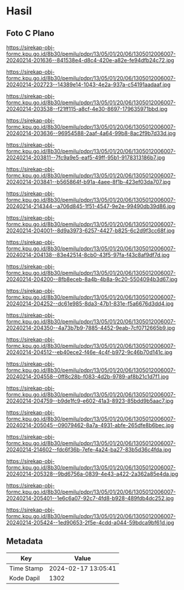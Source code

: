 # Hasil

## Foto C Plano

https://sirekap-obj-formc.kpu.go.id/8b30/pemilu/pdpr/13/05/01/20/06/1305012006007-20240214-201636--841538e4-d8c4-420e-a82e-fe94dfb24c72.jpg

https://sirekap-obj-formc.kpu.go.id/8b30/pemilu/pdpr/13/05/01/20/06/1305012006007-20240214-202723--14389e14-1043-4e2a-937a-c54191aadaaf.jpg

https://sirekap-obj-formc.kpu.go.id/8b30/pemilu/pdpr/13/05/01/20/06/1305012006007-20240214-203538--f21ff115-a8cf-4e30-8697-179635971bbd.jpg

https://sirekap-obj-formc.kpu.go.id/8b30/pemilu/pdpr/13/05/01/20/06/1305012006007-20240214-203636--96954588-2aaf-4a64-99b8-8ac2f9b7d33d.jpg

https://sirekap-obj-formc.kpu.go.id/8b30/pemilu/pdpr/13/05/01/20/06/1305012006007-20240214-203811--7fc9a9e5-eaf5-49ff-95b1-9178313186b7.jpg

https://sirekap-obj-formc.kpu.go.id/8b30/pemilu/pdpr/13/05/01/20/06/1305012006007-20240214-203841--b565864f-b91a-4aee-8f1b-423ef03da707.jpg

https://sirekap-obj-formc.kpu.go.id/8b30/pemilu/pdpr/13/05/01/20/06/1305012006007-20240214-214344--a706d845-1f51-4547-9e2e-99490db39d86.jpg

https://sirekap-obj-formc.kpu.go.id/8b30/pemilu/pdpr/13/05/01/20/06/1305012006007-20240214-204001--8d9a3973-6257-4427-b825-6c2d9f3cc68f.jpg

https://sirekap-obj-formc.kpu.go.id/8b30/pemilu/pdpr/13/05/01/20/06/1305012006007-20240214-204138--83e42514-8cb0-43f5-97fa-f43c8af9df7d.jpg

https://sirekap-obj-formc.kpu.go.id/8b30/pemilu/pdpr/13/05/01/20/06/1305012006007-20240214-204200--8fb8eceb-8a4b-4b8a-9c20-5504094b3d67.jpg

https://sirekap-obj-formc.kpu.go.id/8b30/pemilu/pdpr/13/05/01/20/06/1305012006007-20240214-204252--dc61e985-8da3-47b1-831e-f5a6676d3dd4.jpg

https://sirekap-obj-formc.kpu.go.id/8b30/pemilu/pdpr/13/05/01/20/06/1305012006007-20240214-204350--4a73b7b9-7885-4452-9eab-7cf0712665b9.jpg

https://sirekap-obj-formc.kpu.go.id/8b30/pemilu/pdpr/13/05/01/20/06/1305012006007-20240214-204512--eb40ece2-f46e-4c4f-b972-9c46b70d141c.jpg

https://sirekap-obj-formc.kpu.go.id/8b30/pemilu/pdpr/13/05/01/20/06/1305012006007-20240214-204558--0ff8c28b-f083-4d2b-9789-af8b21c1d7f1.jpg

https://sirekap-obj-formc.kpu.go.id/8b30/pemilu/pdpr/13/05/01/20/06/1305012006007-20240214-204759--b9de1fc9-e602-41a3-8923-85bdd9b5aac7.jpg

https://sirekap-obj-formc.kpu.go.id/8b30/pemilu/pdpr/13/05/01/20/06/1305012006007-20240214-205045--09079462-8a7a-4931-abfe-265dfe8b6bec.jpg

https://sirekap-obj-formc.kpu.go.id/8b30/pemilu/pdpr/13/05/01/20/06/1305012006007-20240214-214602--fdc6f36b-7efe-4a24-ba27-83b5d36c4fda.jpg

https://sirekap-obj-formc.kpu.go.id/8b30/pemilu/pdpr/13/05/01/20/06/1305012006007-20240214-205328--9bd6756a-0839-4e43-a422-2a362a85e4da.jpg

https://sirekap-obj-formc.kpu.go.id/8b30/pemilu/pdpr/13/05/01/20/06/1305012006007-20240214-205401--1e6c6a07-92c7-4fd8-b928-489fdb4dc252.jpg

https://sirekap-obj-formc.kpu.go.id/8b30/pemilu/pdpr/13/05/01/20/06/1305012006007-20240214-205424--1ed90653-2f5e-4cdd-a044-59bdca9bf61d.jpg


## Metadata

| Key        | Value               |
| ---------- | ------------------- |
| Time Stamp | 2024-02-17 13:05:41 |
| Kode Dapil | 1302                |



